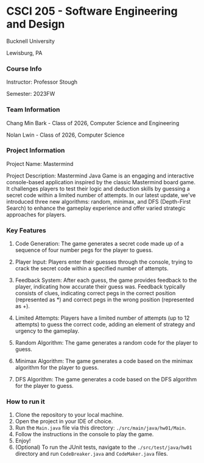 # CSCI 205 - Software Engineering and Design
Bucknell University

Lewisburg, PA

### Course Info
Instructor: Professor Stough

Semester: 2023FW

### Team Information
Chang Min Bark - Class of 2026, Computer Science and Engineering

Nolan Lwin - Class of 2026, Computer Science

### Project Information
Project Name: Mastermind

Project Description: Mastermind Java Game is an engaging and interactive console-based application inspired by the classic Mastermind board game. It challenges players to test their logic and deduction skills by guessing a secret code within a limited number of attempts. In our latest update, we've introduced three new algorithms: random, minimax, and DFS (Depth-First Search) to enhance the gameplay experience and offer varied strategic approaches for players.

### Key Features

1. Code Generation: The game generates a secret code made up of a sequence of four number pegs for the player to guess.

2. Player Input: Players enter their guesses through the console, trying to crack the secret code within a specified number of attempts.

3. Feedback System: After each guess, the game provides feedback to the player, indicating how accurate their guess was. Feedback typically consists of clues, indicating correct pegs in the correct position (represented as *) and correct pegs in the wrong position (represented as +).

4. Limited Attempts: Players have a limited number of attempts (up to 12 attempts) to guess the correct code, adding an element of strategy and urgency to the gameplay.

5. Random Algorithm: The game generates a random code for the player to guess.

6. Minimax Algorithm: The game generates a code based on the minimax algorithm for the player to guess.

7. DFS Algorithm: The game generates a code based on the DFS algorithm for the player to guess.

### How to run it

1. Clone the repository to your local machine.
2. Open the project in your IDE of choice.
3. Run the `Main.java` file via this directory: `./src/main/java/hw01/Main`.
4. Follow the instructions in the console to play the game.
5. Enjoy!
6. (Optional) To run the JUnit tests, navigate to the `./src/test/java/hw01` directory and run `CodeBreaker.java` and `CodeMaker.java` files.